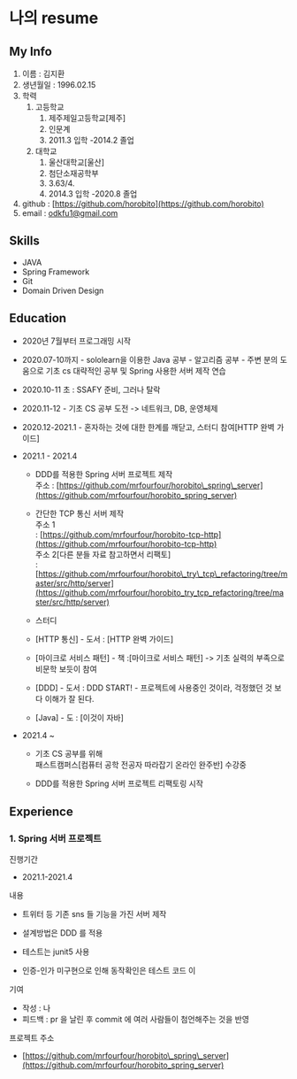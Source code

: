 # 나의 resume

## My Info

1. 이름 : 김지환 
2. 생년월일 : 1996.02.15
3. 학력
   1. 고등학교 
      1. 제주제일고등학교\[제주\]
      2. 인문계
      3. 2011.3 입학 -2014.2 졸업 
   2. 대학교
      1.  울산대학교\[울산\]
      2. 첨단소재공학부
      3.  3.63/4.
      4.  2014.3 입학 -2020.8 졸업 
4. github : [https://github.com/horobito](https://github.com/horobito) 
5. email : odkfu1@gmail.com 

## Skills

* JAVA
* Spring Framework
* Git
* Domain Driven Design 

## Education

* 2020년 7월부터 프로그래밍 시작  
* 2020.07-10까지 - sololearn을 이용한 Java 공부 - 알고리즘 공부  - 주변 분의 도움으로 기초 cs 대략적인 공부 및      Spring 사용한 서버 제작 연습 
* 2020.10-11 초 :  SSAFY 준비, 그러나 탈락  
* 2020.11-12   - 기초 CS 공부 도전     -&gt; 네트워크, DB, 운영체제   
* 2020.12-2021.1 - 혼자하는 것에 대한 한계를 깨닫고,   스터디 참여\[HTTP 완벽 가이드\]  
* 2021.1 - 2021.4  
  - DDD를 적용한 Spring 서버 프로젝트 제작  
    주소 : [https://github.com/mrfourfour/horobito\_spring\_server](https://github.com/mrfourfour/horobito_spring_server)  
    
  - 간단한 TCP 통신 서버 제작   
    주소 1  
   : [https://github.com/mrfourfour/horobito-tcp-http](https://github.com/mrfourfour/horobito-tcp-http)  
    주소 2\[다른 분들 자료 참고하면서 리팩토\]  
     : [https://github.com/mrfourfour/horobito\_try\_tcp\_refactoring/tree/master/src/http/server](https://github.com/mrfourfour/horobito_try_tcp_refactoring/tree/master/src/http/server)  
  
  - 스터디 

  * \[HTTP 통신\] - 도서 : \[HTTP 완벽 가이드\]

  

  * \[마이크로 서비스 패턴\] - 책 :\[마이크로 서비스 패턴\]  -&gt; 기초 실력의 부족으로 비문학 보듯이 참여  
  * \[DDD\] - 도서 : DDD START! - 프로젝트에 사용중인 것이라,   걱정했던 것 보다 이해가 잘 된다.  
  * \[Java\] - 도 : \[이것이 자바\]

* 2021.4 ~   
  - 기초 CS 공부를 위해   
     패스트캠퍼스\[컴퓨터 공학 전공자 따라잡기 온라인 완주반\] 수강중    
  
  - DDD를 적용한 Spring 서버 프로젝트 리팩토링 시작 

##  Experience

### 1. Spring 서버 프로젝트

진행기간

* 2021.1-2021.4

내용

* 트위터 등 기존 sns 들 기능을 가진 서버 제작

* 설계방법은 DDD 를 적용  
* 테스트는 junit5 사용  
* 인증-인가 미구현으로 인해 동작확인은 테스트 코드 이 

기여

*  작성 : 나  
* 피드백 : pr 을 날린 후 commit 에 여러 사람들이 첨언해주는 것을 반영 



프로젝트 주소

* [https://github.com/mrfourfour/horobito\_spring\_server](https://github.com/mrfourfour/horobito_spring_server)







